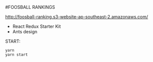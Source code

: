  #FOOSBALL RANKINGS

http://foosball-ranking.s3-website-ap-southeast-2.amazonaws.com/

 - React Redux Starter Kit
 - Ants design
    
START:
    
    yarn 
    yarn start